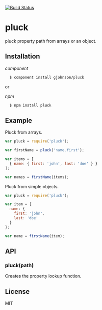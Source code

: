  [![Build Status](https://secure.travis-ci.org/gjohnson/pluck.png?branch=master)](http://travis-ci.org/gjohnson/pluck)

# pluck

  pluck property path from arrays or an object.

## Installation

*component*

```sh
  $ component install gjohnson/pluck
```

or

*npm*

```sh
  $ npm install pluck
```

## Example

Pluck from arrays.

```javascript
var pluck = require('pluck');

var firstName = pluck('name.first');

var items = [
  { name: { first: 'john', last: 'doe' } }
];

var names = firstName(items);
```

Pluck from simple objects.

```javascript
var pluck = require('pluck');

var item = {
  name: {
    first: 'john',
    last: 'doe'
  }
};

var name = firstName(item);
```

## API

### pluck(path)

Creates the property lookup function.
   
## License

MIT
